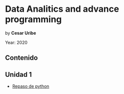 # Data Analitics and advance programming

by **Cesar Uribe**

Year: 2020

Contenido
-----------

## Unidad 1

- [Repaso de python](https://nbviewer.jupyter.org/github/curibe/dataAnalytics/blob/master/Repaso_de_python.ipynb)

